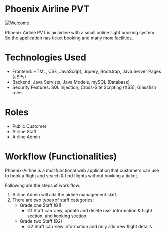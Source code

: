 # Phoenix Airline PVT
[![Welcome](https://img.shields.io/badge/NSBM%20Green%20University-Welcome-brightgreen)](#)


Phoenix Airline PVT is an airline with a small online flight booking system.  So the application has ticket booking and many more facilities,


# Technologies Used

* Frontend: HTML, CSS, JavaScript, Jquery, Bootstrap, Java Server Pages (JSPs)
* Backend: Java Servlets, Java Models, mySQL (Database)
* Security Features: SQL Injection, Cross-Site Scripting (XSS), Glassfish roles


# Roles

* Public Customer 
* Airline Staff
* Airline Admin 

# Workflow (Functionalities)

Phoenix-Airline is a multifunctional web application that customers can use to book a flight and search & find flights without booking a ticket. 

Following are the steps of work flow:

1. Airline Admin will add the airline management staff. 
2. There are two types of staff categories:
      * Grade one Staff (G1)
          - G1 Staff can view, update and delete user information & flight section, and booking section 
      * Grade two Staff (G2)
          - G2 Staff can view information and only add new flight details
